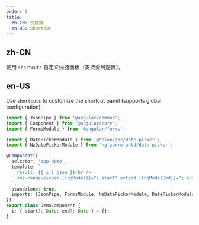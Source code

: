 ```yaml
---
order: 0
title:
  zh-CN: 快捷键
  en-US: Shortcut
---
```


## zh-CN

使用 `shortcuts` 自定义快捷面板（支持全局配置）。

## en-US

Use `shortcuts` to customize the shortcut panel (supports global configuration).

```ts
import { JsonPipe } from '@angular/common';
import { Component } from '@angular/core';
import { FormsModule } from '@angular/forms';

import { DatePickerModule } from '@delon/abc/date-picker';
import { NzDatePickerModule } from 'ng-zorro-antd/date-picker';

@Component({
  selector: 'app-demo',
  template: `
    result: {{ i | json }}<br />
    <nz-range-picker [(ngModel)]="i.start" extend [(ngModelEnd)]="i.end" shortcut />
  `,
  standalone: true,
  imports: [JsonPipe, FormsModule, NzDatePickerModule, DatePickerModule]
})
export class DemoComponent {
  i: { start?: Date; end?: Date } = {};
}
```
